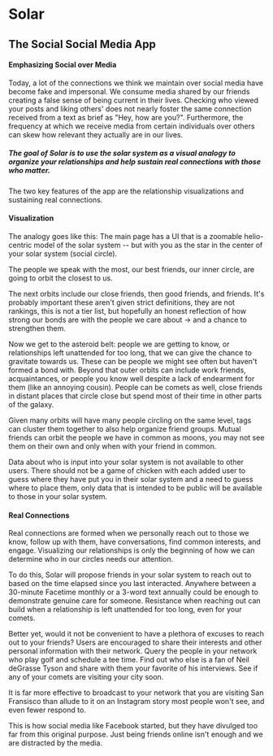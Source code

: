 # Solar
## The Social Social Media App
#### Emphasizing Social over Media

Today, a lot of the connections we think we maintain over social media have become fake and impersonal. We consume media shared by our friends creating a false sense of being current in their lives. Checking who viewed your posts and liking others' does not nearly foster the same connection received from a text as brief as "Hey, how are you?". Furthermore, the frequency at which we receive media from certain individuals over others can skew how relevant they actually are in our lives.

##### The goal of Solar is to use the solar system as a visual analogy to organize your relationships and help sustain real connections with those who matter.

The two key features of the app are the relationship visualizations and sustaining real connections.

#### Visualization
The analogy goes like this:
The main page has a UI that is a zoomable helio-centric model of the solar system -- but with you as the star in the center of your solar system (social circle).

The people we speak with the most, our best friends, our inner circle, are going to orbit the closest to us.

The next orbits include our close friends, then good friends, and friends. It's probably important these aren't given strict definitions, they are not rankings, this is not a tier list, but hopefully an honest reflection of how strong our bonds are with the people we care about -> and a chance to strengthen them.

Now we get to the asteroid belt: people we are getting to know, or relationships left unattended for too long, that we can give the chance to gravitate towards us. These can be people we might see often but haven't formed a bond with.
Beyond that outer orbits can include work friends, acquaintances, or people you know well despite a lack of endearment for them (like an annoying cousin).
People can be comets as well, close friends in distant places that circle close but spend most of their time in other parts of the galaxy.

Given many orbits will have many people circling on the same level, tags can cluster them together to also help organize friend groups.
Mutual friends can orbit the people we have in common as moons, you may not see them on their own and only when with your friend in common.

Data about who is input into your solar system is not available to other users. There should not be a game of chicken with each added user to guess where they have put you in their solar system and a need to guess where to place them, only data that is intended to be public will be available to those in your solar system.


#### Real Connections
Real connections are formed when we personally reach out to those we know, follow up with them, have conversations, find common interests, and engage. Visualizing our relationships is only the beginning of how we can determine who in our circles needs our attention.

To do this, Solar will propose friends in your solar system to reach out to based on the time elapsed since you last interacted. Anywhere between a 30-minute Facetime monthly or a 3-word text annually could be enough to demonstrate genuine care for someone. Resistance when reaching out can build when a relationship is left unattended for too long, even for your comets.

Better yet, would it not be convenient to have a plethora of excuses to reach out to your friends? Users are encouraged to share their interests and other personal information with their network. Query the people in your network who play golf and schedule a tee time. Find out who else is a fan of Neil deGrasse Tyson and share with them your favorite of his interviews. See if any of your comets are visiting your city soon. 

It is far more effective to broadcast to your network that you are visiting San Fransisco than allude to it on an Instagram story most people won't see, and even fewer respond to.


This is how social media like Facebook started, but they have divulged too far from this original purpose. Just being friends online isn't enough and we are distracted by the media.




